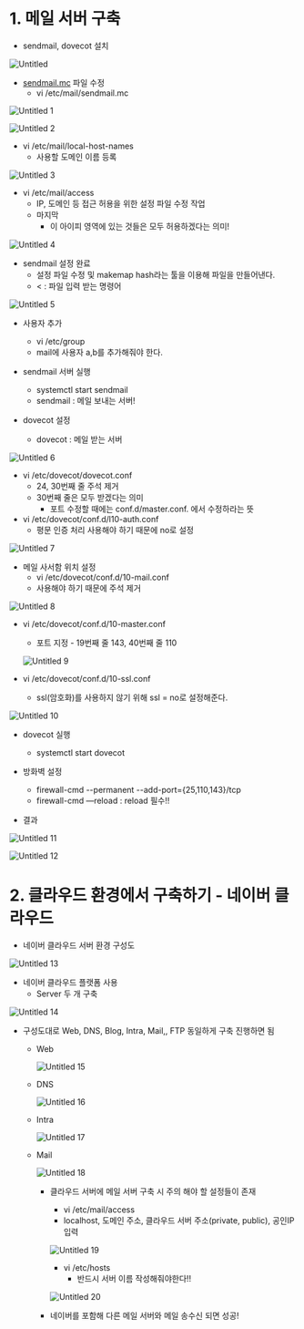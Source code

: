 
# 1. 메일 서버 구축

- sendmail, dovecot 설치

![Untitled](https://user-images.githubusercontent.com/55968079/185590085-555b774c-e560-4907-9cb2-34b2edc079e1.png)

- [sendmail.mc](http://sendmail.mc) 파일 수정
    - vi /etc/mail/sendmail.mc

![Untitled 1](https://user-images.githubusercontent.com/55968079/185590096-2a1ba0a9-6dcd-419e-9873-f818c29f42dd.png)

![Untitled 2](https://user-images.githubusercontent.com/55968079/185590103-03527c5c-c540-42d4-ba50-f597dea55400.png)

- vi /etc/mail/local-host-names
    - 사용할 도메인 이름 등록

![Untitled 3](https://user-images.githubusercontent.com/55968079/185590115-6fc57b3f-8e48-4c0d-96f2-326aeb626e77.png)

- vi /etc/mail/access
    - IP, 도메인 등 접근 허용을 위한 설정 파일 수정 작업
    - 마지막
        - 이 아이피 영역에 있는 것들은 모두 허용하겠다는 의미!

![Untitled 4](https://user-images.githubusercontent.com/55968079/185590123-2414d53c-b13a-4066-af01-c2ed63aa55a9.png)

- sendmail 설정 완료
    - 설정 파일 수정 및 makemap hash라는 툴을 이용해 파일을 만들어낸다.
    - < : 파일 입력 받는 명령어

![Untitled 5](https://user-images.githubusercontent.com/55968079/185590135-1f4c59aa-8196-47d2-abe2-61cb90e5f2cc.png)

- 사용자 추가
    - vi /etc/group
    - mail에 사용자 a,b를 추가해줘야 한다.

- sendmail 서버 실행
    - systemctl start sendmail
    - sendmail : 메일 보내는 서버!
    
- dovecot 설정
    - dovecot : 메일 받는 서버

![Untitled 6](https://user-images.githubusercontent.com/55968079/185590159-e36d8a88-458f-4933-8029-98584bb25da4.png)

- vi /etc/dovecot/dovecot.conf
    - 24, 30번째 줄 주석 제거
    - 30번째 줄은 모두 받겠다는 의미
        - 포트 수정할 때에는 conf.d/master.conf. 에서 수정하라는 뜻
- vi /etc/dovecot/conf.d/l10-auth.conf
    - 평문 인증 처리 사용해야 하기 때문에 no로 설정

![Untitled 7](https://user-images.githubusercontent.com/55968079/185590191-17fc1d78-24d2-4850-a431-039aaefb86f8.png)

- 메일 사서함 위치 설정
    - vi /etc/dovecot/conf.d/10-mail.conf
    - 사용해야 하기 때문에 주석 제거

![Untitled 8](https://user-images.githubusercontent.com/55968079/185590224-daa1029c-852e-407a-a789-e419b5276d8b.png)

- vi /etc/dovecot/conf.d/10-master.conf
    - 포트 지정 - 19번째 줄 143, 40번째 줄 110
    
    ![Untitled 9](https://user-images.githubusercontent.com/55968079/185590244-98471921-f4da-41e8-b5b0-de10348e0611.png)
    
- vi /etc/dovecot/conf.d/10-ssl.conf
    - ssl(암호화)를 사용하지 않기 위해 ssl = no로 설정해준다.

![Untitled 10](https://user-images.githubusercontent.com/55968079/185590257-eef75114-34cd-4026-a4ee-94ff3fb4329c.png)

- dovecot 실행
    - systemctl start dovecot
- 방화벽 설정
    - firewall-cmd --permanent --add-port={25,110,143}/tcp
    - firewall-cmd —reload : reload 필수!!
    
- 결과

![Untitled 11](https://user-images.githubusercontent.com/55968079/185590268-0510ce33-b8f3-4604-8982-a78ad0f89b0c.png)

![Untitled 12](https://user-images.githubusercontent.com/55968079/185590285-77eb144e-673e-425c-a003-1bb9cb9cd3b2.png)

# 2. 클라우드 환경에서 구축하기 - 네이버 클라우드

- 네이버 클라우드 서버 환경 구성도

![Untitled 13](https://user-images.githubusercontent.com/55968079/185590298-5f9d0b2a-9cc2-4ed6-8ffc-ae2aee70e225.png)

- 네이버 클라우드 플랫폼 사용
    - Server 두 개 구축

![Untitled 14](https://user-images.githubusercontent.com/55968079/185590314-589f1a7b-db3c-48b5-ade6-dc2ddf8232ef.png)

- 구성도대로 Web, DNS, Blog, Intra, Mail,, FTP 동일하게 구축 진행하면 됨
    - Web
        
      ![Untitled 15](https://user-images.githubusercontent.com/55968079/185590435-06ad056c-4618-430b-a4c2-2ed446f9aab3.png)
        
    - DNS
        
        ![Untitled 16](https://user-images.githubusercontent.com/55968079/185590460-6c04bacb-a083-4506-a05d-2506c8e9b81f.png)
        
    - Intra
        
        ![Untitled 17](https://user-images.githubusercontent.com/55968079/185590487-4ab2489b-b7c2-44a4-99a0-73f2efb48ede.png)
        
    - Mail
        
        ![Untitled 18](https://user-images.githubusercontent.com/55968079/185590509-4cffa09a-f0f9-4758-95c4-3782a0431b03.png)
        
        - 클라우드 서버에 메일 서버 구축 시 주의 해야 할 설정들이 존재
            - vi /etc/mail/access
            - localhost, 도메인 주소, 클라우드 서버 주소(private, public), 공인IP 입력
            
            ![Untitled 19](https://user-images.githubusercontent.com/55968079/185590518-62d4332b-11ba-47af-8077-3072e46cd448.png)
            
            - vi /etc/hosts
                - 반드시 서버 이름 작성해줘야한다!!
            
            ![Untitled 20](https://user-images.githubusercontent.com/55968079/185590537-259f3f17-b1e9-469c-8a36-53c0ac26db58.png)
            
        - 네이버를 포함해 다른 메일 서버와 메일 송수신 되면 성공!
